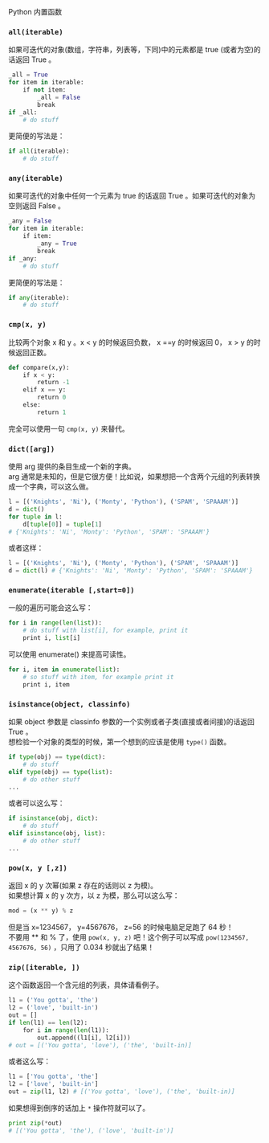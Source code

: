 Python 内置函数
<a name="kVyrA"></a>
### `all(iterable)`
如果可迭代的对象(数组，字符串，列表等，下同)中的元素都是 true (或者为空)的话返回 True 。
```python
_all = True
for item in iterable:
    if not item:
        _all = False
        break
if _all:
    # do stuff
```
更简便的写法是：
```python
if all(iterable):
    # do stuff
```
<a name="MKhqY"></a>
### `any(iterable)`
如果可迭代的对象中任何一个元素为 true 的话返回 True 。如果可迭代的对象为空则返回 False 。
```python
_any = False
for item in iterable:
    if item:
        _any = True
        break
if _any:
    # do stuff
```
更简便的写法是：
```python
if any(iterable):
    # do stuff
```
<a name="ZWTuq"></a>
### `cmp(x, y)`
比较两个对象 x 和 y 。x < y 的时候返回负数， x ==y 的时候返回 0， x > y 的时候返回正数。
```python
def compare(x,y):
    if x < y:
        return -1
    elif x == y:
        return 0
    else:
        return 1
```
完全可以使用一句 `cmp(x, y)` 来替代。
<a name="loRzb"></a>
### `dict([arg])`
使用 arg 提供的条目生成一个新的字典。<br />arg 通常是未知的，但是它很方便！比如说，如果想把一个含两个元组的列表转换成一个字典，可以这么做。
```python
l = [('Knights', 'Ni'), ('Monty', 'Python'), ('SPAM', 'SPAAAM')]
d = dict()
for tuple in l:
    d[tuple[0]] = tuple[1]
# {'Knights': 'Ni', 'Monty': 'Python', 'SPAM': 'SPAAAM'}
```
或者这样：
```python
l = [('Knights', 'Ni'), ('Monty', 'Python'), ('SPAM', 'SPAAAM')]
d = dict(l) # {'Knights': 'Ni', 'Monty': 'Python', 'SPAM': 'SPAAAM'}
```
<a name="I3hMP"></a>
### `enumerate(iterable [,start=0])`
一般的遍历可能会这么写：
```python
for i in range(len(list)):
    # do stuff with list[i], for example, print it
    print i, list[i]
```
可以使用 enumerate() 来提高可读性。
```python
for i, item in enumerate(list):
    # so stuff with item, for example print it
    print i, item
```
<a name="PdZUq"></a>
### `isinstance(object, classinfo)`
如果 object 参数是 classinfo 参数的一个实例或者子类(直接或者间接)的话返回 True 。<br />想检验一个对象的类型的时候，第一个想到的应该是使用 `type()` 函数。
```python
if type(obj) == type(dict):
    # do stuff
elif type(obj) == type(list):
    # do other stuff
...
```
或者可以这么写：
```python
if isinstance(obj, dict):
    # do stuff
elif isinstance(obj, list):
    # do other stuff
...
```
<a name="KhxtJ"></a>
### `pow(x, y [,z])`
返回 x 的 y 次幂(如果 z 存在的话则以 z 为模)。<br />如果想计算 x 的 y 次方，以 z 为模，那么可以这么写：
```python
mod = (x ** y) % z
```
但是当 x=1234567， y=4567676， z=56 的时候电脑足足跑了 64 秒！<br />不要用 ** 和 % 了，使用 `pow(x, y, z)` 吧！这个例子可以写成 `pow(1234567, 4567676, 56)` ，只用了 0.034 秒就出了结果！
<a name="XJMMO"></a>
### `zip([iterable, ])`
这个函数返回一个含元组的列表，具体请看例子。
```python
l1 = ('You gotta', 'the')
l2 = ('love', 'built-in')
out = []
if len(l1) == len(l2):
    for i in range(len(l1)):
        out.append((l1[i], l2[i]))
# out = [('You gotta', 'love'), ('the', 'built-in)]
```
或者这么写：
```python
l1 = ['You gotta', 'the']
l2 = ['love', 'built-in']
out = zip(l1, l2) # [('You gotta', 'love'), ('the', 'built-in)]
```
如果想得到倒序的话加上 `*` 操作符就可以了。
```python
print zip(*out)
# [('You gotta', 'the'), ('love', 'built-in')]
```
